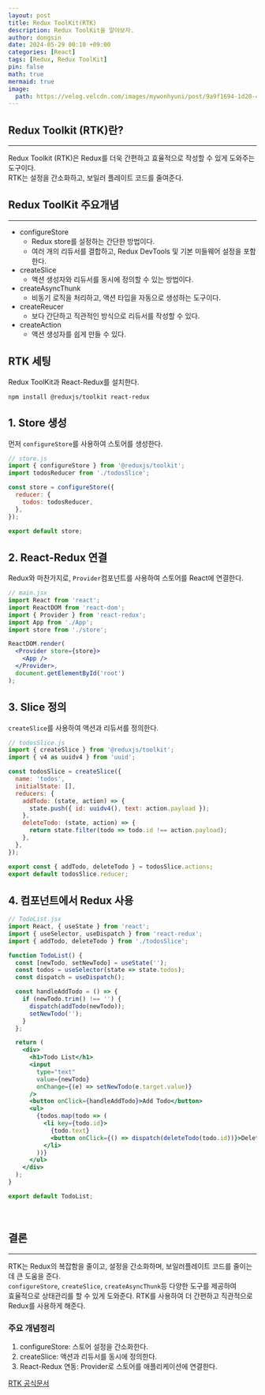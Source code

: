 ```yaml
---
layout: post
title: Redux ToolKit(RTK)
description: Redux ToolKit을 알아보자.
author: dongsin
date: 2024-05-29 00:10 +09:00
categories: [React]
tags: [Redux, Redux ToolKit]
pin: false
math: true
mermaid: true
image:
  path: https://velog.velcdn.com/images/mywonhyuni/post/9a9f1694-1d20-4ff6-ad5f-892d4f8de9f5/image.png
---
```


## Redux Toolkit (RTK)란?
---
Redux Toolkit (RTK)은 Redux를 더욱 간편하고 효율적으로 작성할 수 있게 도와주는 도구이다.<br />
RTK는 설정을 간소화하고, 보일러 플레이트 코드를 줄여준다.<br />


## Redux ToolKit 주요개념
---
* configureStore
    * Redux store를 설정하는 간단한 방법이다.
    * 여러 개의 리듀서를 결합하고, Redux DevTools 및 기본 미들웨어 설정을 포함한다.
* createSlice
    * 액션 생성자와 리듀서를 동시에 정의할 수 있는 방법이다.
* createAsyncThunk
    * 비동기 로직을 처리하고, 액션 타입을 자동으로 생성하는 도구이다.
* createReucer
    * 보다 간단하고 직관적인 방식으로 리듀서를 작성할 수 있다.
* createAction
    *  액션 생성자를 쉽게 만들 수 있다.


## RTK 세팅
Redux ToolKit과 React-Redux를 설치한다.
```
npm install @reduxjs/toolkit react-redux
```

## 1. Store 생성
먼저 `configureStore`를 사용하여 스토어를 생성한다.

```js
// store.js
import { configureStore } from '@reduxjs/toolkit';
import todosReducer from './todosSlice';

const store = configureStore({
  reducer: {
    todos: todosReducer,
  },
});

export default store;

```

## 2. React-Redux 연결
Redux와 마찬가지로, `Provider`컴포넌트를 사용하여 스토어를 React에 연결한다.
```jsx
// main.jsx
import React from 'react';
import ReactDOM from 'react-dom';
import { Provider } from 'react-redux';
import App from './App';
import store from './store';

ReactDOM.render(
  <Provider store={store}>
    <App />
  </Provider>,
  document.getElementById('root')
);

```

## 3. Slice 정의
`createSlice`를 사용하여 액션과 리듀서를 정의한다.
```js
// todosSlice.js
import { createSlice } from '@reduxjs/toolkit';
import { v4 as uuidv4 } from 'uuid';

const todosSlice = createSlice({
  name: 'todos',
  initialState: [],
  reducers: {
    addTodo: (state, action) => {
      state.push({ id: uuidv4(), text: action.payload });
    },
    deleteTodo: (state, action) => {
      return state.filter(todo => todo.id !== action.payload);
    },
  },
});

export const { addTodo, deleteTodo } = todosSlice.actions;
export default todosSlice.reducer;
```

## 4. 컴포넌트에서 Redux 사용
```jsx
// TodoList.jsx
import React, { useState } from 'react';
import { useSelector, useDispatch } from 'react-redux';
import { addTodo, deleteTodo } from './todosSlice';

function TodoList() {
  const [newTodo, setNewTodo] = useState('');
  const todos = useSelector(state => state.todos);
  const dispatch = useDispatch();

  const handleAddTodo = () => {
    if (newTodo.trim() !== '') {
      dispatch(addTodo(newTodo));
      setNewTodo('');
    }
  };

  return (
    <div>
      <h1>Todo List</h1>
      <input
        type="text"
        value={newTodo}
        onChange={(e) => setNewTodo(e.target.value)}
      />
      <button onClick={handleAddTodo}>Add Todo</button>
      <ul>
        {todos.map(todo => (
          <li key={todo.id}>
            {todo.text}
            <button onClick={() => dispatch(deleteTodo(todo.id))}>Delete</button>
          </li>
        ))}
      </ul>
    </div>
  );
}

export default TodoList;
```
<br />

## 결론
---
RTK는 Redux의 복잡함을 줄이고, 설정을 간소화하며, 보일러플레이트 코드를 줄이는데 큰 도움을 준다. <br />
`configureStore`, `createSlice`, `createAsyncThunk`등 다양한 도구를 제공하여<br />
효율적으로 상태관리를 할 수 있게 도와준다. RTK를 사용하여 더 간편하고 직관적으로 Redux를 사용하게 해준다.<br />

### 주요 개념정리
1. configureStore: 스토어 설정을 간소화한다.
2. createSlice: 액션과 리듀서를 동시에 정의한다.
3. React-Redux 연동: Provider로 스토어를 애플리케이션에 연결한다.

[RTK 공식문서](https://ko.redux.js.org/redux-toolkit/overview/)